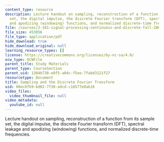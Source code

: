```yaml
---
content_type: resource
description: Lecture handout on sampling, reconstruction of a function from its sample
  set, the digital impulse, the discrete Fourier transform (DFT), spectral leakage
  and apodizing (windowing) functions, and normalized discrete-time frequencies.
file: /courses/2-161-signal-processing-continuous-and-discrete-fall-2008/80ec6fb9bd027f30adcdc16577e8ab16_samplingdft.pdf
file_size: 453056
file_type: application/pdf
hide_download: true
hide_download_original: null
learning_resource_types: []
license: https://creativecommons.org/licenses/by-nc-sa/4.0/
ocw_type: OCWFile
parent_title: Study Materials
parent_type: CourseSection
parent_uid: 1384b738-e0f5-a04c-f5ee-7fabd3121f27
resourcetype: Document
title: Sampling and the Discrete Fourier Transform
uid: 80ec6fb9-bd02-7f30-adcd-c16577e8ab16
video_files:
  video_thumbnail_file: null
video_metadata:
  youtube_id: null
---
```

Lecture handout on sampling, reconstruction of a function from its sample set, the digital impulse, the discrete Fourier transform (DFT), spectral leakage and apodizing (windowing) functions, and normalized discrete-time frequencies.